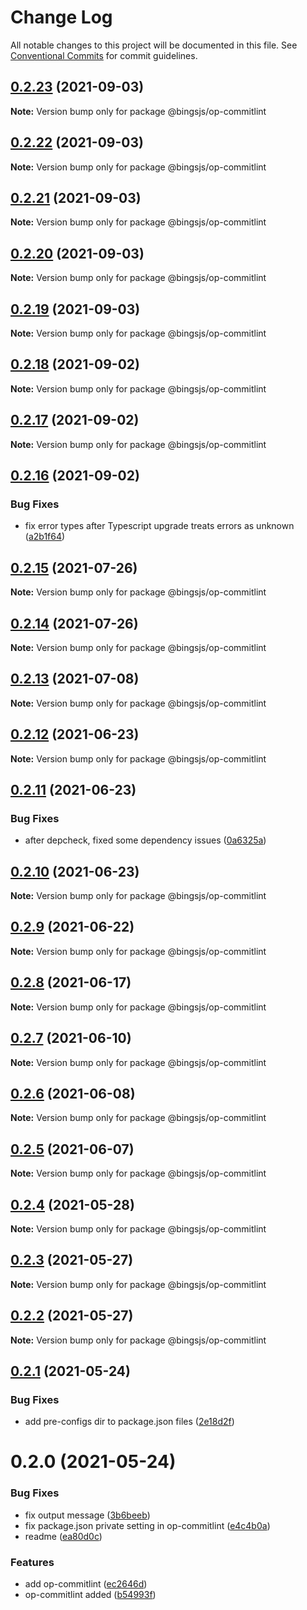 # Change Log

All notable changes to this project will be documented in this file.
See [Conventional Commits](https://conventionalcommits.org) for commit guidelines.

## [0.2.23](https://github.com/bingtimren/op-tools/compare/@bingsjs/op-commitlint@0.2.22...@bingsjs/op-commitlint@0.2.23) (2021-09-03)

**Note:** Version bump only for package @bingsjs/op-commitlint





## [0.2.22](https://github.com/bingtimren/op-tools/compare/@bingsjs/op-commitlint@0.2.21...@bingsjs/op-commitlint@0.2.22) (2021-09-03)

**Note:** Version bump only for package @bingsjs/op-commitlint





## [0.2.21](https://github.com/bingtimren/op-tools/compare/@bingsjs/op-commitlint@0.2.20...@bingsjs/op-commitlint@0.2.21) (2021-09-03)

**Note:** Version bump only for package @bingsjs/op-commitlint





## [0.2.20](https://github.com/bingtimren/op-tools/compare/@bingsjs/op-commitlint@0.2.19...@bingsjs/op-commitlint@0.2.20) (2021-09-03)

**Note:** Version bump only for package @bingsjs/op-commitlint





## [0.2.19](https://github.com/bingtimren/op-tools/compare/@bingsjs/op-commitlint@0.2.18...@bingsjs/op-commitlint@0.2.19) (2021-09-03)

**Note:** Version bump only for package @bingsjs/op-commitlint





## [0.2.18](https://github.com/bingtimren/op-tools/compare/@bingsjs/op-commitlint@0.2.17...@bingsjs/op-commitlint@0.2.18) (2021-09-02)

**Note:** Version bump only for package @bingsjs/op-commitlint





## [0.2.17](https://github.com/bingtimren/op-tools/compare/@bingsjs/op-commitlint@0.2.16...@bingsjs/op-commitlint@0.2.17) (2021-09-02)

**Note:** Version bump only for package @bingsjs/op-commitlint





## [0.2.16](https://github.com/bingtimren/op-tools/compare/@bingsjs/op-commitlint@0.2.15...@bingsjs/op-commitlint@0.2.16) (2021-09-02)


### Bug Fixes

* fix error types after Typescript upgrade treats errors as unknown ([a2b1f64](https://github.com/bingtimren/op-tools/commit/a2b1f64859bafa9d6ef0e1c273f7e92e43e029a5))





## [0.2.15](https://github.com/bingtimren/op-tools/compare/@bingsjs/op-commitlint@0.2.14...@bingsjs/op-commitlint@0.2.15) (2021-07-26)

**Note:** Version bump only for package @bingsjs/op-commitlint





## [0.2.14](https://github.com/bingtimren/op-tools/compare/@bingsjs/op-commitlint@0.2.13...@bingsjs/op-commitlint@0.2.14) (2021-07-26)

**Note:** Version bump only for package @bingsjs/op-commitlint





## [0.2.13](https://github.com/bingtimren/op-tools/compare/@bingsjs/op-commitlint@0.2.12...@bingsjs/op-commitlint@0.2.13) (2021-07-08)

**Note:** Version bump only for package @bingsjs/op-commitlint





## [0.2.12](https://github.com/bingtimren/op-tools/compare/@bingsjs/op-commitlint@0.2.11...@bingsjs/op-commitlint@0.2.12) (2021-06-23)

**Note:** Version bump only for package @bingsjs/op-commitlint





## [0.2.11](https://github.com/bingtimren/op-tools/compare/@bingsjs/op-commitlint@0.2.10...@bingsjs/op-commitlint@0.2.11) (2021-06-23)


### Bug Fixes

* after depcheck, fixed some dependency issues ([0a6325a](https://github.com/bingtimren/op-tools/commit/0a6325aa844ddd02159dbf540313219a84088848))





## [0.2.10](https://github.com/bingtimren/op-tools/compare/@bingsjs/op-commitlint@0.2.9...@bingsjs/op-commitlint@0.2.10) (2021-06-23)

**Note:** Version bump only for package @bingsjs/op-commitlint





## [0.2.9](https://github.com/bingtimren/op-tools/compare/@bingsjs/op-commitlint@0.2.8...@bingsjs/op-commitlint@0.2.9) (2021-06-22)

**Note:** Version bump only for package @bingsjs/op-commitlint





## [0.2.8](https://github.com/bingtimren/op-tools/compare/@bingsjs/op-commitlint@0.2.7...@bingsjs/op-commitlint@0.2.8) (2021-06-17)

**Note:** Version bump only for package @bingsjs/op-commitlint





## [0.2.7](https://github.com/bingtimren/op-tools/compare/@bingsjs/op-commitlint@0.2.6...@bingsjs/op-commitlint@0.2.7) (2021-06-10)

**Note:** Version bump only for package @bingsjs/op-commitlint





## [0.2.6](https://github.com/bingtimren/op-tools/compare/@bingsjs/op-commitlint@0.2.5...@bingsjs/op-commitlint@0.2.6) (2021-06-08)

**Note:** Version bump only for package @bingsjs/op-commitlint





## [0.2.5](https://github.com/bingtimren/op-tools/compare/@bingsjs/op-commitlint@0.2.4...@bingsjs/op-commitlint@0.2.5) (2021-06-07)

**Note:** Version bump only for package @bingsjs/op-commitlint





## [0.2.4](https://github.com/bingtimren/op-tools/compare/@bingsjs/op-commitlint@0.2.3...@bingsjs/op-commitlint@0.2.4) (2021-05-28)

**Note:** Version bump only for package @bingsjs/op-commitlint





## [0.2.3](https://github.com/bingtimren/op-tools/compare/@bingsjs/op-commitlint@0.2.2...@bingsjs/op-commitlint@0.2.3) (2021-05-27)

**Note:** Version bump only for package @bingsjs/op-commitlint





## [0.2.2](https://github.com/bingtimren/op-tools/compare/@bingsjs/op-commitlint@0.2.1...@bingsjs/op-commitlint@0.2.2) (2021-05-27)

**Note:** Version bump only for package @bingsjs/op-commitlint





## [0.2.1](https://github.com/bingtimren/op-tools/compare/@bingsjs/op-commitlint@0.2.0...@bingsjs/op-commitlint@0.2.1) (2021-05-24)


### Bug Fixes

* add pre-configs dir to package.json files ([2e18d2f](https://github.com/bingtimren/op-tools/commit/2e18d2ffe03dd258249da4d40b125eb1ef56adac))





# 0.2.0 (2021-05-24)


### Bug Fixes

* fix output message ([3b6beeb](https://github.com/bingtimren/op-tools/commit/3b6beeb476b0795b5f1f0d845c7fc64763722a47))
* fix package.json private setting in op-commitlint ([e4c4b0a](https://github.com/bingtimren/op-tools/commit/e4c4b0a2e32d52fa7ccf6dc299d0d18c4c9a61e2))
* readme ([ea80d0c](https://github.com/bingtimren/op-tools/commit/ea80d0c04b3c75b9a0e6e8ac9de8e8a6bedd2d9d))


### Features

* add op-commitlint ([ec2646d](https://github.com/bingtimren/op-tools/commit/ec2646dfc74703b1599b4bd1031be8c86a09e472))
* op-commitlint added ([b54993f](https://github.com/bingtimren/op-tools/commit/b54993fff413d4116f1906db24435f1e7f7173a2))

